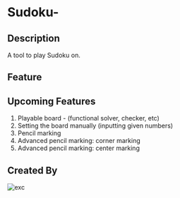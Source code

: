 # Sudoku-

## Description

A tool to play Sudoku on.

## Feature

## Upcoming Features

1. Playable board - (functional solver, checker, etc)
2. Setting the board manually (inputting given numbers)
3. Pencil marking
4. Advanced pencil marking: corner marking
5. Advanced pencil marking: center marking

## Created By

![exc](https://github.com/exchyphen)
